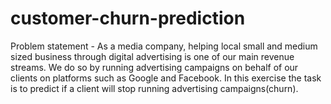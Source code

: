 # customer-churn-prediction

Problem statement - As a media company, helping local small and medium sized business through digital advertising is one of our main revenue streams. We do so by running advertising campaigns on behalf of our clients on platforms such as Google and Facebook. In this exercise the task is to predict if a client will stop running advertising campaigns(churn).
